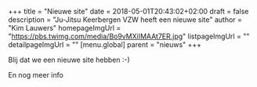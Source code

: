 +++
title = "Nieuwe site"
date = 2018-05-01T20:43:02+02:00
draft = false
description = "Ju-Jitsu Keerbergen VZW heeft een nieuwe site"
author = "Kim Lauwers"
homepageImgUrl = "https://pbs.twimg.com/media/Bo9vMXiIMAAt7ER.jpg"
listpageImgUrl = ""
detailpageImgUrl = ""
[menu.global]
    parent = "nieuws"
+++

Blij dat we een nieuwe site hebben :-)
<!--more-->
En nog meer info